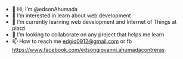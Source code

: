 - 👋 Hi, I’m @edsonAhumada
- 👀 I’m interested in learn about web development
- 🌱 I’m currently learning web development and Internet of Things at platzi
- 💞️ I’m looking to collaborate on any project that helps me learn
- 📫 How to reach me edgio0912@gmail.com or fb https://www.facebook.com/edsongiovanni.ahumadacontreras

<!---
edsonAhumada/edsonAhumada is a ✨ special ✨ repository because its `README.md` (this file) appears on your GitHub profile.
You can click the Preview link to take a look at your changes.
--->
